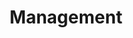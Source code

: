 ---
widget: members
headless: true
weight: 10
active: true

title: "Management"
subtitle: ""

content:
  # Choose which groups/teams of users to display.
  #   Edit `user_groups` in each user's profile to add them to one or more of these groups.
  #   - Management
  #   - Stakeholders
  #   - Track Leaders
  #   - Students
  #   - PhD Students
  #   - MSc Students
  #   - BSc Students
  #   - Assistant Professor
  #   - Full Professor
  #   - Stakeholders
  user_groups:
    - Management

design:
  show_role: true
  show_organizations: false
  show_social: true
  show_interests: false

avatar:
    shape: "circle"
---